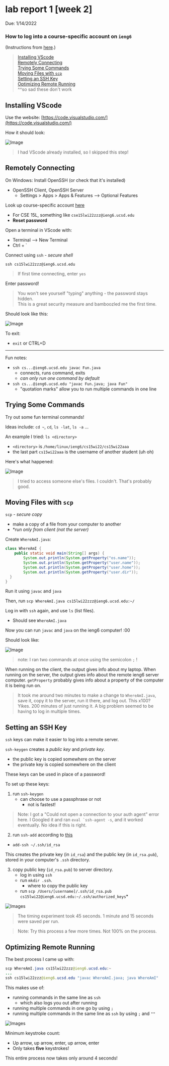 # lab report 1 [week 2]

Due: 1/14/2022  
### **How to log into a course-specific account on `ieng6`**
(Instructions from [here](https://ucsd-cse15l-w22.github.io/week/week1/#lab-tasks).)

> [Installing VScode](##Installing-VScode)\
> [Remotely Connecting](##Remotely-Connecting)\
> [Trying Some Commands](##Trying-Some-Commands)\
> [Moving Files with `scp`](##Moving-Files-with-`scp`)\
> [Setting an SSH Key](##Setting-an-SSH-Key)\
> [Optimizing Remote Running](##Optimizing-Remote-Running)\
> ^^so sad these don't work

## Installing VScode
Use the website: [https://code.visualstudio.com/](https://code.visualstudio.com/)

How it should look:

![Image](https://github.com/jeanniekim/cse15l-lab-reports/blob/main/assets/images/lab1/vscode.png?raw=true)

> I had VScode already installed, so I skipped this step!

## Remotely Connecting
On Windows: Install OpenSSH (or check that it's installed)
- OpenSSH Client, OpenSSH Server
    - Settings > Apps > Apps & Features --> Optional Features


Look up course-specific account [here](https://sdacs.ucsd.edu/~icc/index.php)
- For CSE 15L, something like `cse15lwi22zzz@ieng6.ucsd.edu`
- **Reset password**

Open a terminal in VScode with:
- Terminal --> New Terminal
- Ctrl + `

Connect using `ssh` - *secure shell*
```
ssh cs15lwi22zzz@ieng6.ucsd.edu
```
> If first time connecting, enter `yes`

Enter password!
> You won't see yourself "typing" anything - the password stays hidden.\
> This is a great security measure and bamboozled me the first time. 

Should look like this:

![Image](https://github.com/jeanniekim/cse15l-lab-reports/blob/main/assets/images/lab1/terminal.png?raw=true)

To exit:
- `exit` or CTRL+D

---
Fun notes:
- `ssh cs...@ieng6.ucsd.edu javac Fun.java`
    - connects, runs command, exits
    - *can only run one command by default*
- `ssh cs...@ieng6.ucsd.edu "javac Fun.java; java Fun"`
    - "quotation marks" allow you to run multiple commands in one line

## Trying Some Commands
Try out some fun terminal commands! 

Ideas include: `cd ~`, `cd`, `ls -lat`, `ls -a` ... 

An example I tried: `ls <directory>`
- `<directory>` is `/home/linux/ieng6/cs15wi22/cs15wi22aaa`
- the last part `cs15wi22aaa` is the username of another student (uh oh)

Here's what happened:

![Image](https://github.com/jeanniekim/cse15l-lab-reports/blob/main/assets/images/lab1/trying.png?raw=true)

> I tried to access someone else's files. I couldn't. That's probably good.


## Moving Files with `scp`

`scp` - *secure copy*
- make a copy of a file from your computer to another
- **run only from client (not the server)*

Create `WhereAmI.java`:
```java
class WhereAmI {
    public static void main(String[] args) {
        System.out.println(System.getProperty("os.name"));
        System.out.println(System.getProperty("user.name"));
        System.out.println(System.getProperty("user.home"));
        System.out.println(System.getProperty("user.dir"));
  }
}
```
Run it using `javac` and `java`

Then, run  `scp WhereAmI.java cs15lwi22zzz@ieng6.ucsd.edu:~/`

Log in with `ssh` again, and use `ls` (list files).
- Should see `WhereAmI.java`

Now you can run `javac` and `java` on the ieng6 computer! :00

Should look like:

![Image](https://github.com/jeanniekim/cse15l-lab-reports/blob/main/assets/images/lab1/sshscp.png?raw=true)

>note: I ran two commands at once using the semicolon `;` !

When running on the client, the output gives info about my laptop. When running on the server, the output gives info about the remote ieng6 server computer. `getProperty` probably gives info about a property of the computer it is being run on.

> It took me around two minutes to make a change to `WhereAmI.java`, save it, copy it to the server, run it there, and log out. This x100? Yikes. 200 minutes of just running it. A big problem seemed to be having to log in multiple times.


## Setting an SSH Key
`ssh` keys can make it easier to log into a remote server.

`ssh-keygen` creates a *public key* and *private key*. 
- the public key is copied somewhere on the server
- the private key is copied somewhere on the client

These keys can be used in place of a password!

To set up these keys:
1. run `ssh-keygen`
    - can choose to use a passphrase or not
        - not is fastest!
> Note: I got a "Could not open a connection to your auth agent" error here. I Googled it and ran ``eval `ssh-agent -s``, and it worked eventually. No idea if this is right.
2. run `ssh-add` according to [this](https://docs.microsoft.com/en-us/windows-server/administration/openssh/openssh_keymanagement#user-key-generation)
- `add-ssh ~/.ssh/id_rsa`

This creates the private key (in `id_rsa`) and the public key (in `id_rsa.pub`), stored in your computer's `.ssh` directory.

3. copy public key (`id_rsa.pub`) to server directory.
    - log in using `ssh`
    - run `mkdir .ssh`. 
        - where to copy the public key
    - run `scp /Users/[username]/.ssh/id_rsa.pub cs15lwi22@ieng6.ucsd.edu:~/.ssh/authorized_keys`*

![Images](https://github.com/jeanniekim/cse15l-lab-reports/blob/main/assets/images/lab1/keys.png?raw=true)

> The timing experiment took 45 seconds. 1 minute and 15 seconds were saved per run. 

> Note: Try this process a few more times. Not 100% on the process.


## Optimizing Remote Running

The best process I came up with:
```java
scp WhereAmI.java cs15lwi22zzz@ieng6.ucsd.edu:~
...
ssh cs15lwi22zzz@ieng6.ucsd.edu "javac WhereAmI.java; java WhereAmI"
```
This makes use of:
- running commands in the same line as `ssh` 
    - which also logs you out after running
- running multiple commands in one go by using `;`
- running multiple commands in the same line as `ssh` by using `;` and `""`

![Images](https://github.com/jeanniekim/cse15l-lab-reports/blob/main/assets/images/lab1/optimize.png?raw=true)

Minimum keystroke count:
* Up arrow, up arrow, enter, up arrow, enter
* Only takes **five** keystrokes!

This entire process now takes only around 4 seconds!


